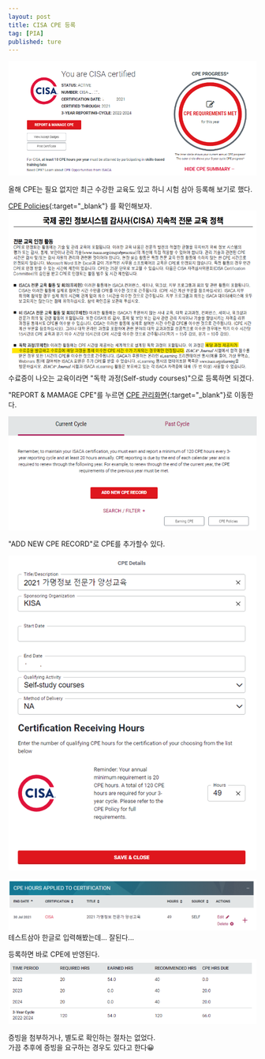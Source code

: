 ```yaml
---
layout: post
title: CISA CPE 등록
tag: [PIA]
published: ture
---
```


![](../../img/2021-09-17-Report%20CPE%20for%20CISA/2021-09-17-15-03-48.png)

올해 CPE는 필요 없지만 최근 수강한 교육도 있고 하니 시험 삼아 등록해 보기로 했다.  

[CPE Policies](https://www.isaca.org/credentialing/how-to-earn-cpe#cpe-policy){:target="_blank"} 를 확인해보자.  
![](../../img/2021-09-17-Report%20CPE%20for%20CISA/2021-09-17-15-34-19.png)
수료증이 나오는 교육이라면 "독학 과정(Self-study courses)"으로 등록하면 되겠다.  


"REPORT & MAMAGE CPE"를 누르면 
[CPE 관리화면](https://www.isaca.org/myisaca/managecpe){:target="_blank"}로 이동한다.

![](../../img/2021-09-17-Report%20CPE%20for%20CISA/2021-09-17-15-23-47.png)

"ADD NEW CPE RECORD"로 CPE를 추가할수 있다.

![](../../img/2021-09-17-Report%20CPE%20for%20CISA/2021-09-17-15-08-21.png)

![](../../img/2021-09-17-Report%20CPE%20for%20CISA/2021-09-17-15-28-48.png)
테스트삼아 한글로 입력해봤는데... 잘된다...  


등록하면 바로 CPE에 반영된다.
![](../../img/2021-09-17-Report%20CPE%20for%20CISA/2021-09-17-15-05-26.png)

증빙을 첨부하거나, 별도로 확인하는 절차는 없었다.  
가끔 추후에 증빙을 요구하는 경우도 있다고 한다😀




